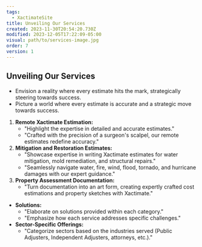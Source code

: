```yaml
---
tags:
  - XactimateSite
title: Unveiling Our Services
created: 2023-11-30T20:54:20.730Z
modified: 2023-12-05T17:22:09-05:00
visual: path/to/services-image.jpg
order: 7
version: 1
---
```


## Unveiling Our Services

- Envision a reality where every estimate hits the mark, strategically steering towards success.
- Picture a world where every estimate is accurate and a strategic move towards success.

1. **Remote Xactimate Estimation:**
    - "Highlight the expertise in detailed and accurate estimates."
    - "Crafted with the precision of a surgeon's scalpel, our remote estimates redefine accuracy."
2. **Mitigation and Restoration Estimates:**
    - "Showcase expertise in writing Xactimate estimates for water mitigation, mold remediation, and structural repairs."
    - "Seamlessly navigate water, fire, wind, flood, tornado, and hurricane damages with our expert guidance."
3. **Property Assessment Documentation:**
    - "Turn documentation into an art form, creating expertly crafted cost estimations and property sketches with Xactimate."

- **Solutions:**
    - "Elaborate on solutions provided within each category."
    - "Emphasize how each service addresses specific challenges."
- **Sector-Specific Offerings:**
    - "Categorize sectors based on the industries served (Public Adjusters, Independent Adjusters, attorneys, etc.)."
